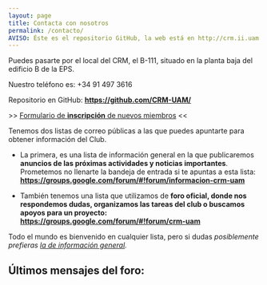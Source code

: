```yaml
---
layout: page
title: Contacta con nosotros
permalink: /contacto/
AVISO: Éste es el repositorio GitHub, la web está en http://crm.ii.uam.es/
---
```


Puedes pasarte por el local del CRM, el B-111, situado en la planta baja del edificio B de la EPS.

Nuestro teléfono es: +34 91 497 3616

Repositorio en GitHub: **<https://github.com/CRM-UAM/>**

&gt;&gt; [Formulario de **inscripción** de nuevos miembros](/registro) &lt;&lt;

Tenemos dos listas de correo públicas a las que puedes apuntarte para obtener información del Club.

- La primera, es una lista de información general en la que publicaremos **anuncios de las próximas actividades y noticias importantes**. Prometemos no llenarte la bandeja de entrada si te apuntas a esta lista: **<https://groups.google.com/forum/#!forum/informacion-crm-uam>**

- También tenemos una lista que utilizamos de **foro oficial, donde nos respondemos dudas, organizamos las tareas del club o buscamos apoyos para un proyecto: <https://groups.google.com/forum/#!forum/crm-uam>**

Todo el mundo es bienvenido en cualquier lista, pero si dudas *posiblemente prefieras [la de información general](https://groups.google.com/forum/#!forum/informacion-crm-uam).*

Últimos mensajes del foro:
--

<iframe id="forum_embed"
  src="javascript:void(0)"
  scrolling="no"
  frameborder="0"
  width="100%"
  height="900">
</iframe>
<script type="text/javascript">
  document.getElementById('forum_embed').src =
     'https://groups.google.com/forum/embed/?place=forum/crm-uam'
     + '&showsearch=false&showpopout=true&showtabs=false&hideforumtitle=true&showsearch=false&hl=es&hidewelcomemessage=true'
     + '&parenturl=' + encodeURIComponent(window.location.href);
</script>

